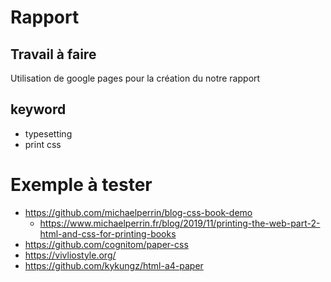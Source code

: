 # Rapport

## Travail à faire 

Utilisation de google pages pour la création du notre rapport


## keyword

- typesetting
- print css

# Exemple à tester

- https://github.com/michaelperrin/blog-css-book-demo
  - https://www.michaelperrin.fr/blog/2019/11/printing-the-web-part-2-html-and-css-for-printing-books
- https://github.com/cognitom/paper-css
- https://vivliostyle.org/
- https://github.com/kykungz/html-a4-paper
  
